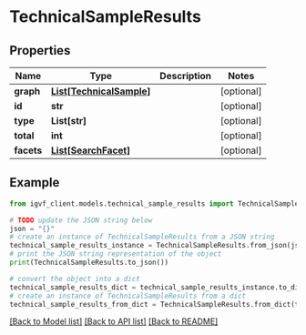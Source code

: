 # TechnicalSampleResults


## Properties

Name | Type | Description | Notes
------------ | ------------- | ------------- | -------------
**graph** | [**List[TechnicalSample]**](TechnicalSample.md) |  | [optional] 
**id** | **str** |  | [optional] 
**type** | **List[str]** |  | [optional] 
**total** | **int** |  | [optional] 
**facets** | [**List[SearchFacet]**](SearchFacet.md) |  | [optional] 

## Example

```python
from igvf_client.models.technical_sample_results import TechnicalSampleResults

# TODO update the JSON string below
json = "{}"
# create an instance of TechnicalSampleResults from a JSON string
technical_sample_results_instance = TechnicalSampleResults.from_json(json)
# print the JSON string representation of the object
print(TechnicalSampleResults.to_json())

# convert the object into a dict
technical_sample_results_dict = technical_sample_results_instance.to_dict()
# create an instance of TechnicalSampleResults from a dict
technical_sample_results_from_dict = TechnicalSampleResults.from_dict(technical_sample_results_dict)
```
[[Back to Model list]](../README.md#documentation-for-models) [[Back to API list]](../README.md#documentation-for-api-endpoints) [[Back to README]](../README.md)


